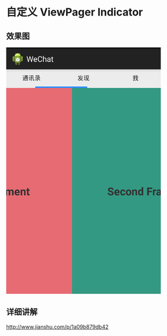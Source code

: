 # 自定义 ViewPager Indicator

## 效果图

![](./ScreenShot.gif)

## 详细讲解

http://www.jianshu.com/p/1a09b879db42